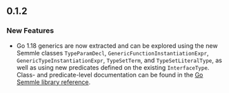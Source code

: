 ## 0.1.2

### New Features

* Go 1.18 generics are now extracted and can be explored using the new Semmle classes `TypeParamDecl`, `GenericFunctionInstantiationExpr`, `GenericTypeInstantiationExpr`, `TypeSetTerm`, and `TypeSetLiteralType`, as well as using new predicates defined on the existing `InterfaceType`. Class- and predicate-level documentation can be found in the [Go Semmle library reference](https://semmle.github.com/semmle-standard-libraries/go/).
